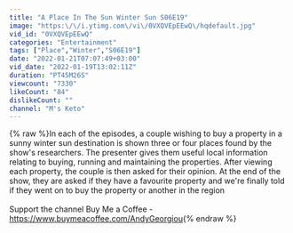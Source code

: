 ```yaml
---
title: "A Place In The Sun Winter Sun S06E19"
image: "https:\/\/i.ytimg.com\/vi\/0VXQVEpEEwQ\/hqdefault.jpg"
vid_id: "0VXQVEpEEwQ"
categories: "Entertainment"
tags: ["Place","Winter","S06E19"]
date: "2022-01-21T07:07:49+03:00"
vid_date: "2022-01-19T13:02:11Z"
duration: "PT45M26S"
viewcount: "7330"
likeCount: "84"
dislikeCount: ""
channel: "M's Keto"
---
```

{% raw %}In each of the episodes, a couple wishing to buy a property in a sunny winter sun destination is shown three or four places found by the show's researchers. The presenter gives them useful local information relating to buying, running and maintaining the properties. After viewing each property, the couple is then asked for their opinion. At the end of the show, they are asked if they have a favourite property and we're finally told if they went on to buy the property or another in the region<br /><br />Support the channel  Buy Me a Coffee -  <a rel="nofollow" target="blank" href="https://www.buymeacoffee.com/AndyGeorgiou">https://www.buymeacoffee.com/AndyGeorgiou</a>{% endraw %}
